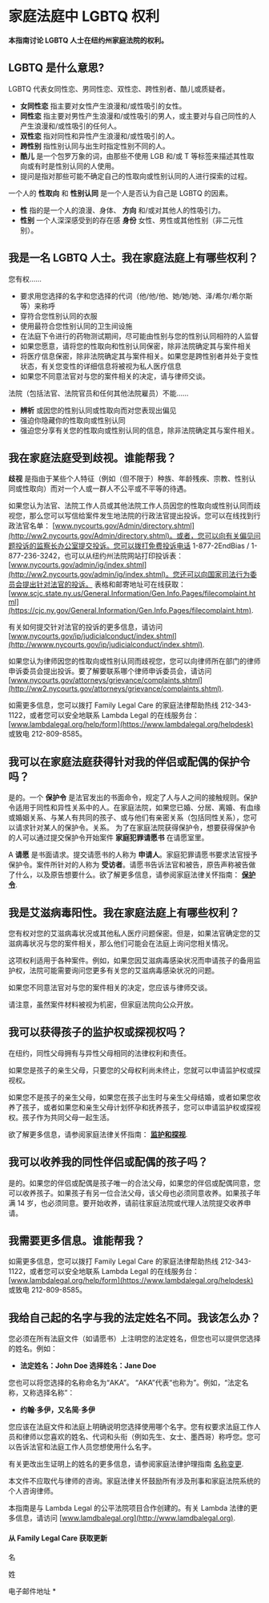# 家庭法庭中 LGBTQ 权利

**本指南讨论 LGBTQ 人士在纽约州家庭法院的权利。**

## LGBTQ 是什么意思?

LGBTQ 代表女同性恋、男同性恋、双性恋、跨性别者、酷儿或质疑者。

-   **女同性恋** 指主要对女性产生浪漫和/或性吸引的女性。
-   **同性恋** 指主要对男性产生浪漫和/或性吸引的男人，或主要对与自己同性的人产生浪漫和/或性吸引的任何人。
-   **双性恋** 指对同性和异性产生浪漫和/或性吸引的人。
-   **跨性别** 指性别认同与出生时指定性别不同的人。
-   **酷儿** 是一个包罗万象的词，由那些不使用 LGB 和/或 T 等标签来描述其性取向或有时是性别认同的人使用。
-   提问是指对那些可能不确定自己的性取向或性别认同的人进行探索的过程。

一个人的 **性取向** 和 **性别认同** 是一个人是否认为自己是 LGBTQ 的因素。

-   **性** 指的是一个人的浪漫、身体、 **方向** 和/或对其他人的性吸引力。
-   **性别** 一个人深深感受到的存在感 **身份** 女性、男性或其他性别（非二元性别）。

## 我是一名 LGBTQ 人士。我在家庭法庭上有哪些权利？

您有权……

-   要求用您选择的名字和您选择的代词（他/他/他、她/她/她、泽/希尔/希尔斯等）来称呼
-   穿符合您性别认同的衣服
-   使用最符合您性别认同的卫生间设施
-   在法庭下令进行的药物测试期间，尽可能由性别与您的性别认同相符的人监督
-   如果您愿意，请将您的性取向和性别认同保密，除非法院确定其与案件相关
-   将医疗信息保密，除非法院确定其与案件相关。如果您是跨性别者并处于变性状态，有关您变性的详细信息将被视为私人医疗信息
-   如果您不同意法官对与您的案件相关的决定，请与律师交谈。

法院（包括法官、法院官员和任何其他法院雇员）不能……

-   **辨析** 或因您的性别认同或性取向而对您表现出偏见
-   强迫你隐藏你的性取向或性别认同
-   强迫您分享有关您的性取向或性别认同的信息，除非法院确定其与案件相关。

## 我在家庭法庭受到歧视。谁能帮我？

**歧视** 是指由于某些个人特征（例如（但不限于）种族、年龄残疾、宗教、性别认同或性取向）而对一个人或一群人不公平或不平等的待遇。

如果您认为法官、法院工作人员或其他法院工作人员因您的性取向或性别认同而歧视您，那么您可以写信给案件发生地法院的行政法官提出投诉。您可以在线找到行政法官名单： [www.nycourts.gov/Admin/directory.shtml](http://ww2.nycourts.gov/Admin/directory.shtml)。或者，您可以向有关偏见问题投诉的监察长办公室提交投诉。您可以拨打免费投诉电话 1-877-2EndBias / 1-877-236-3242，也可以从纽约州法院网站打印投诉表： [www.nycourts.gov/admin/ig/index.shtml](http://ww2.nycourts.gov/admin/ig/index.shtml)。您还可以向国家司法行为委员会提出针对法官的投诉。 表格和邮寄地址可在线获取： [www.scjc.state.ny.us/General.Information/Gen.Info.Pages/filecomplaint.html](https://cjc.ny.gov/General.Information/Gen.Info.Pages/filecomplaint.htm).

有关如何提交针对法官的投诉的更多信息，请访问 [www.nycourts.gov/ip/judicialconduct/index.shtml](http://wwww.nycourts.gov/ip/judicialconduct/index.shtml).

如果您认为律师因您的性取向或性别认同而歧视您，您可以向律师所在部门的律师申诉委员会提出投诉。要了解要联系哪个律师申诉委员会，请访问 [www.nycourts.gov/attorneys/grievance/complaints.shtml](http://ww2.nycourts.gov/attorneys/grievance/complaints.shtml).

如需更多信息，您可以拨打 Family Legal Care 的家庭法律帮助热线 212-343-1122，或者您可以安全地联系 Lambda Legal 的在线服务台： [www.lambdalegal.org/help/form](https://www.lambdalegal.org/helpdesk) 或致电 212-809-8585。

## 我可以在家庭法庭获得针对我的伴侣或配偶的保护令吗？

是的。一个 **保护令** 是法官发出的书面命令，规定了人与人之间的接触规则。保护令适用于同性和异性关系中的人。在家庭法院，如果您已婚、分居、离婚、有血缘或婚姻关系、与某人有共同的孩子、或与他们有亲密关系（包括同性关系），您可以请求针对某人的保护令。关系。 为了在家庭法院获得保护令，想要获得保护令的人可以通过提交保护令开始案件 **家庭犯罪请愿书** 在请愿室里。

A **请愿** 是书面请求。提交请愿书的人称为 **申请人**。家庭犯罪请愿书要求法官授予保护令。案件所针对的人称为 **受访者**。请愿书告诉法官和被告，原告声称被告做了什么，以及原告想要什么。欲了解更多信息，请参阅家庭法律关怀指南： [**保护令**](https://familylegalcare.org/zh/guide/orders-of-protection/).

## 我是艾滋病毒阳性。我在家庭法庭上有哪些权利？

您有权对您的艾滋病毒状况或其他私人医疗问题保密。但是，如果法官确定您的艾滋病毒状况与您的案件相关，那么他们可能会在法庭上询问您相关情况。

这项权利适用于各种案件。例如，如果您因艾滋病毒感染状况而申请孩子的备用监护权，法院可能需要询问您更多有关您的艾滋病毒感染状况的问题。

如果您不同意法官对与您的案件相关的决定，您应该与律师交谈。

请注意，虽然案件材料被视为机密，但家庭法院向公众开放。

## 我可以获得孩子的监护权或探视权吗？

在纽约，同性父母拥有与异性父母相同的法律权利和责任。

如果您是孩子的亲生父母，只要您的父母权利尚未终止，您就可以申请监护权或探视权。

如果您不是孩子的亲生父母，如果您在孩子出生时与亲生父母结婚，或者如果您收养了孩子，或者如果您和亲生父母计划怀孕和抚养孩子，您可以申请监护权或探视权。孩子作为共同父母一起生活。

欲了解更多信息，请参阅家庭法律关怀指南： [**监护和探视**](https://familylegalcare.org/zh/guide/introduction-to-custody-and-visitation/).

## 我可以收养我的同性伴侣或配偶的孩子吗？

是的。如果您的伴侣或配偶是孩子唯一的合法父母，如果您的伴侣或配偶同意，您可以收养孩子。如果孩子有另一位合法父母，该父母也必须同意收养。如果孩子年满 14 岁，也必须同意。要开始收养，请前往家庭法院或代理人法院提交收养申请。

## 我需要更多信息。谁能帮我？

如需更多信息，您可以拨打 Family Legal Care 的家庭法律帮助热线 212-343-1122，或者您可以安全地联系 Lambda Legal 的在线服务台： [www.lambdalegal.org/help/form](https://www.lambdalegal.org/helpdesk) 或致电 212-809-8585。

## 我给自己起的名字与我的法定姓名不同。我该怎么办？

您必须在所有法庭文件（如请愿书）上注明您的法定姓名，但您也可以提供您选择的姓名。例如：

-   **法定姓名：John Doe 选择姓名：Jane Doe**

您也可以将您选择的名称命名为“AKA”。 “AKA”代表“也称为”。例如，“法定名称，又称选择名称”：

-   **约翰·多伊，又名简·多伊**

您应该在法庭文件和法庭上明确说明您选择使用哪个名字。您有权要求法庭工作人员和律师以您喜欢的姓名、代词和头衔（例如先生、女士、墨西哥）称呼您。您可以告诉法官和法庭工作人员您想使用什么名字。

有关更改出生证明上的姓名的更多信息，请参阅家庭法律护理指南 [名称变更](https://familylegalcare.org/zh/guide/changing-your-name-or-the-name-of-your-child-in-court/).

本文件不应取代与律师的咨询。家庭法律关怀鼓励所有涉及刑事和家庭法院系统的个人咨询律师。

本指南是与 Lambda Legal 的公平法院项目合作创建的。有关 Lambda 法律的更多信息，请访问 [www.lamdbalegal.org](http://www.lamdbalegal.org).

#### 从 Family Legal Care 获取更新

名

姓

电子邮件地址 \*
<!-- tcd_original_link https://familylegalcare.org/zh/guide/lgbtq-rights-in-family-court/ -->
